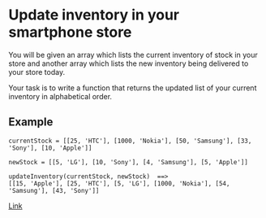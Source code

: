 # Update inventory in your smartphone store

You will be given an array which lists the current inventory of stock in your store and another array which lists the new inventory being delivered to your store today.

Your task is to write a function that returns the updated list of your current inventory in alphabetical order.

## Example

    currentStock = [[25, 'HTC'], [1000, 'Nokia'], [50, 'Samsung'], [33, 'Sony'], [10, 'Apple']]

    newStock = [[5, 'LG'], [10, 'Sony'], [4, 'Samsung'], [5, 'Apple']]

    updateInventory(currentStock, newStock)  ==>
    [[15, 'Apple'], [25, 'HTC'], [5, 'LG'], [1000, 'Nokia'], [54, 'Samsung'], [43, 'Sony']]

[Link](https://www.codewars.com/kata/57a31ce7cf1fa5a1e1000227/train/javascript)